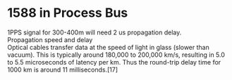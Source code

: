 # 1588 in Process Bus
1PPS signal for 300-400m will need 2 us propagation delay.   
Propagation speed and delay   
Optical cables transfer data at the speed of light in glass (slower than vacuum). This is typically around 180,000 to 200,000 km/s, resulting in 5.0 to 5.5 microseconds of latency per km. Thus the round-trip delay time for 1000 km is around 11 milliseconds.[17]